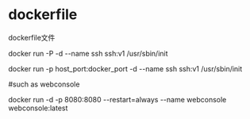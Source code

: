 # dockerfile
dockerfile文件

 docker run -P  -d  --name  ssh ssh:v1  /usr/sbin/init
 
 docker run -p host_port:docker_port  -d  --name  ssh ssh:v1  /usr/sbin/init
 
 #such as webconsole
 
 docker run -d -p 8080:8080 --restart=always --name webconsole webconsole:latest
